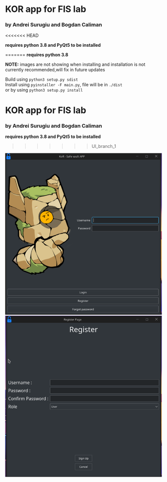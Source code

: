# KOR app for FIS lab
###  by Andrei Surugiu and Bogdan Caliman
<<<<<<< HEAD

**requires python 3.8 and PyQt5 to be installed**

=======
**requires python 3.8**

**NOTE:** images are not showing when installing and installation is not currently recommended,will fix in future updates 

Build using ``python3 setup.py sdist ``  
Install using ``pyinstaller -F main.py``, file will be in ``./dist``  
or by using ``python3 setup.py install``

# KOR app for FIS lab
###  by Andrei Surugiu and Bogdan Caliman

**requires python 3.8 and PyQt5 to be installed**
>>>>>>> UI_branch_1


![1]
![2]

[1]:./images/login_page.png
[2]:./images/register_page.png
